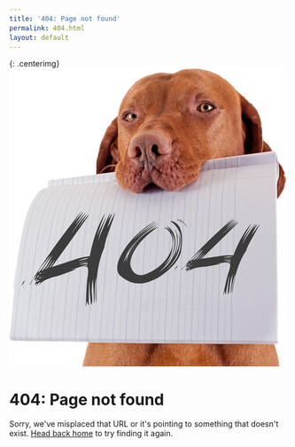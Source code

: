 ```yaml
---
title: '404: Page not found'
permalink: 404.html
layout: default
---
```


{: .centerimg}
![404-Doggo](assets/img/dog_404.png)

<div class="page">
  <h1 class="page-title">404: Page not found</h1>
  <p class="lead">Sorry, we've misplaced that URL or it's pointing to something that doesn't exist. <a href="{{ "/" | relative_url }}">Head back home</a> to try finding it again.</p>
</div> 
